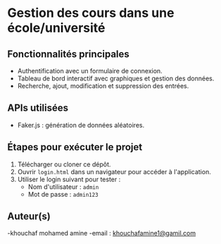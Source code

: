 
# Gestion des cours dans une école/université

## Fonctionnalités principales
- Authentification avec un formulaire de connexion.
- Tableau de bord interactif avec graphiques et gestion des données.
- Recherche, ajout, modification et suppression des entrées.

## APIs utilisées
- Faker.js : génération de données aléatoires.

## Étapes pour exécuter le projet
1. Télécharger ou cloner ce dépôt.
2. Ouvrir `login.html` dans un navigateur pour accéder à l'application.
3. Utiliser le login suivant pour tester :
   - Nom d'utilisateur : `admin`
   - Mot de passe : `admin123`



## Auteur(s)
-khouchaf mohamed  amine
-email : khouchafamine1@gamil.com
